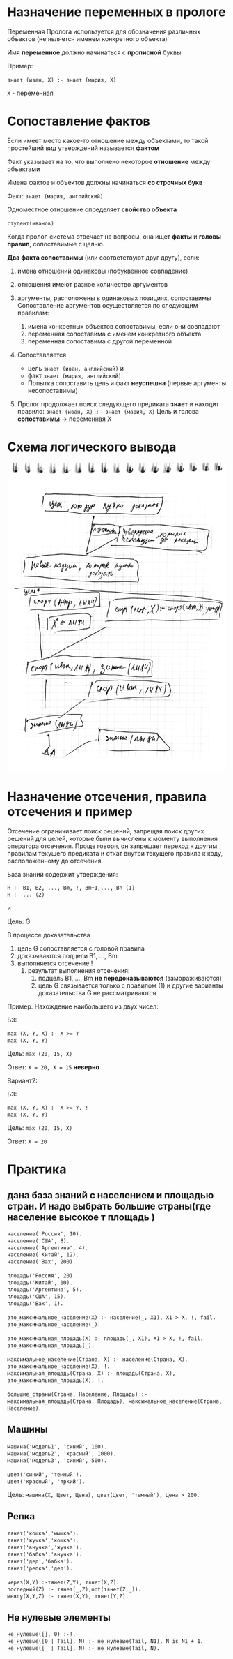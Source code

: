 # Назначение переменных в прологе

Переменная Пролога используется для обозначения различных объектов (не является именем конкретного объекта)

Имя **переменное** должно начинаться с **прописной** буквы

Пример:

`знает (иван, X) :- знает (мария, X)`

`X` - переменная 

# Сопоставление фактов

Если имеет место какое-то отношение между объектами, то такой простейший вид утверждений называется **фактом**

Факт указывает на то, что выполнено некоторое **отношение** между объектами

Имена фактов и объектов должны начинаться **со строчных букв**

Факт: `знает (мария, английский)`

Одноместное отношение определяет **свойство объекта**

`студент(иванов)`

Когда пролог-система отвечает на вопросы, она ищет **факты** и **головы правил**, сопоставимые с целью.

**Два факта сопоставимы** (или соответствуют друг другу), если:

1. имена отношений одинаковы (побуквенное совпадение)
2. отношения имеют разное количество аргументов
3. аргументы, расположены в одинаковых позициях, сопоставимы
Сопоставление аргументов осуществляется по следующим правилам:
    1. имена конкретных объектов сопоставимы, если они совпадают
    2. переменная сопоставима с именем конкретного объекта
    3. переменная сопоставима с другой переменной

1. Сопоставляется
    * цель `знает (иван, английский)` и
    * факт `знает (мария, английский)`
    * Попытка сопоставить цель и факт **неуспешна** (первые аргументы несопоставимы)
2. Пролог продолжает поиск следующего предиката **знает** и находит правило:
    `знает (иван, X) :- знает (мария, X)`
    Цель и голова **сопоставимы** -> переменная X

# Схема логического вывода

![](./ЯП/схема.png)

# Назначение отсечения, правила отсечения и пример

Отсечение ограничивает поиск решений, запрещая поиск других решений для целей, которые были вычислены к моменту выполнения оператора отсечения. 
Проще говоря, он запрещает переход к другим правилам текущего предиката и откат внутри текущего правила к коду, расположенному до отсечения.

База знаний содержит утверждения:

```
H :- B1, B2, ..., Bm, !, Bm+1,..., Bn (1)
H :- ... (2)
```
и

Цель: G

В процессе доказательства

1. цель G сопоставляется с головой правила
2. доказываются подцели B1, ..., Bm
3. выполняется отсечение !
    1. результат выполнения отсечения:
        1. подцель B1, ..., Bm **не передоказываются** (замораживаются)
        2. цель G связывается только с правилом (1) и другие варианты доказательства G не рассматриваются

Пример. Нахождение наибольшего из двух чисел: 

БЗ:

```
max (X, Y, X) :- X >= Y
max (X, Y, Y)
```

Цель: `max (20, 15, X)`

Ответ: `X = 20, X = 15` **неверно**

Вариант2:

БЗ:

```
max (X, Y, X) :- X >= Y, !
max (X, Y, Y)
```

Цель: `max (20, 15, X)`

Ответ: `X = 20`

# Практика

## дана база знаний с населением и площадью стран. И надо выбрать большие страны(где население высокое т площадь )

```
население('Россия', 10).
население('США', 8).
население('Аргентина', 4).
население('Китай', 12).
население('Вах', 200).

площадь('Россия', 20).
площадь('Китай', 10).
площадь('Аргентина', 5).
площадь('США', 15).
площадь('Вах', 1).

это_максимальное_население(X) :- население(_, X1), X1 > X, !, fail.
это_максимальное_население(_).

это_максимальная_площадь(X) :- площадь(_, X1), X1 > X, !, fail.
это_максимальная_площадь(_).

максимальное_население(Страна, X) :- население(Страна, X), это_максимальное_население(X), !.
максимальная_площадь(Страна, X) :- площадь(Страна, X), это_максимальная_площадь(X), !.

большие_страны(Страна, Население, Площадь) :- максимальная_площадь(Страна, Площадь), максимальное_население(Страна, Население).
```

## Машины

```
машина('модель1', 'синий', 100).
машина('модель2', 'красный', 1000).
машина('модель3', 'синий', 500).

цвет('синий', 'темный').
цвет('красный', 'яркий').
```

Цель: `машина(X, Цвет, Цена), цвет(Цвет, 'темный'), Цена > 200.`

## Репка

```
тянет('кошка','мышка').
тянет('жучка','кошка').
тянет('внучка','жучка').
тянет('бабка','внучка').
тянет('дед','бабка').
тянет('репка','дед').

через(X,Y) :-тянет(Z,Y), тянет(X,Z).
последний(Z) :- тянет(_,Z),not(тянет(Z,_)).
между(X,Y,Z) :- тянет(X,Y), тянет(Y,Z).
```

## Не нулевые элементы

```
не_нулевые([], 0) :-!.
не_нулевые([0 | Tail], N) :- не_нулевые(Tail, N1), N is N1 + 1.
не_нулевые([_ | Tail], N) :- не_нулевые(Tail, N).
```